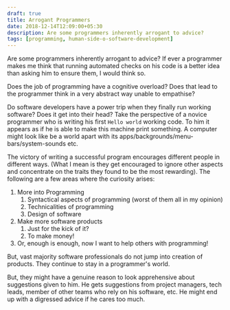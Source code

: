 ```yaml
---
draft: true
title: Arrogant Programmers
date: 2018-12-14T12:09:00+05:30
description: Are some programmers inherently arrogant to advice?
tags: [programming, human-side-o-software-development]
---
```


Are some programmers inherently arrogant to advice? If ever a programmer makes me think that running automated checks on his code is a better idea than asking him to ensure them, I would think so.

Does the job of programming have a cognitive overload? Does that lead to the programmer think in a very abstract way unable to empathise?

Do software developers have a power trip when they finally run working software? Does it get into their head? Take the perspective of a novice programmer who is writing his first `Hello world` working code. To him it appears as if he is able to make this machine print something. A computer might look like be a world apart with its apps/backgrounds/menu-bars/system-sounds etc.

The victory of writing a successful program encourages different people in different ways. (What I mean is they get encouraged to ignore other aspects and concentrate on the traits they found to be the most rewarding). The following are a few areas where the curiosity arises:

1. More into Programming
   1. Syntactical aspects of programming (worst of them all in my opinion)
   2. Technicalities of programming
   3. Design of software
2. Make more software products
   1. Just for the kick of it?
   2. To make money!
3. Or, enough is enough, now I want to help others with programming!

But, vast majority software professionals do not jump into creation of products. They continue to stay in a programmer's world.

But, they might have a genuine reason to look apprehensive about suggestions given to him. He gets suggestions from project managers, tech leads, member of other teams who rely on his software, etc. He might end up with a digressed advice if he cares too much.
